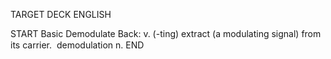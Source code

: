 TARGET DECK
ENGLISH

START
Basic
Demodulate
Back: v. (-ting) extract (a modulating signal) from its carrier.  demodulation n.
END
